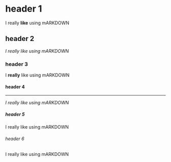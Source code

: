# header 1

I really **like** using mARKDOWN

## header 2

*I really like using mARKDOWN*

### header 3

I __really__ like using mARKDOWN

#### header 4
______________________________________
_I really like using mARKDOWN_

##### header 5
I really like using mARKDOWN

###### header 6
I really like using mARKDOWN
